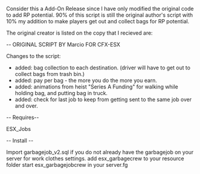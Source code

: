 Consider this a Add-On Release since I have only modified the original code to add RP potential.  90% of this script is still
the original author's script with 10% my addition to make players get out and collect bags for RP potential.

The original creator is listed on the copy that I recieved are:


-- ORIGINAL SCRIPT BY Marcio FOR CFX-ESX


Changes to the script:

* added: bag collection to each destination. (driver will have to get out to collect bags from trash bin.)
* added: pay per bag - the more you do the more you earn.
* added: animations from heist "Series A Funding" for walking while holding bag, and putting bag in truck.
* added: check for last job to keep from getting sent to the same job over and over.


-- Requires--

ESX_Jobs

  
-- Install --
  
  Import garbagejob_v2.sql if you do not already have the garbagejob on your server for work clothes settings.
  add esx_garbagecrew to your resource folder
  start esx_garbagejobcrew in your server.fg
      
